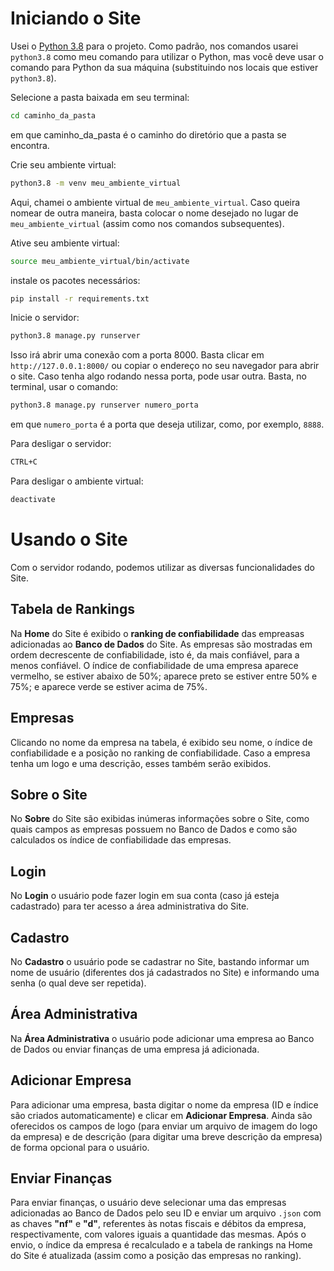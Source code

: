# Iniciando o Site

Usei o  [Python 3.8](https://www.python.org/downloads/release/python-380/)  para o projeto. Como padrão, nos comandos usarei `python3.8` como meu comando para utilizar o Python, mas você deve usar o comando para Python da sua máquina (substituindo nos locais que estiver `python3.8`).

Selecione a pasta baixada em seu terminal:

```bash
cd caminho_da_pasta
```

em que caminho_da_pasta é o caminho do diretório que a pasta se encontra.

Crie seu ambiente virtual:

```bash
python3.8 -m venv meu_ambiente_virtual
```

Aqui, chamei o ambiente virtual de `meu_ambiente_virtual`. Caso queira nomear de outra maneira, basta colocar o nome desejado no lugar de `meu_ambiente_virtual` (assim como nos comandos subsequentes).

Ative seu ambiente virtual:

```bash
source meu_ambiente_virtual/bin/activate
```

instale os pacotes necessários:

```bash
pip install -r requirements.txt
```

Inicie o servidor:

```bash
python3.8 manage.py runserver
```

Isso irá abrir uma conexão com a porta 8000. Basta clicar em `http://127.0.0.1:8000/` ou copiar o endereço no seu navegador para abrir o site. Caso tenha algo rodando nessa porta, pode usar outra. Basta, no terminal, usar o comando:

```bash
python3.8 manage.py runserver numero_porta
```

em que `numero_porta` é a porta que deseja utilizar, como, por exemplo, `8888`.

Para desligar o servidor:

```bash
CTRL+C
```

Para desligar o ambiente virtual:

```bash
deactivate
```

# Usando o Site

Com o servidor rodando, podemos utilizar as diversas funcionalidades do Site.

## Tabela de Rankings

Na **Home** do Site é exibido o **ranking de confiabilidade** das empreasas adicionadas ao **Banco de Dados** do Site. As empresas são mostradas em ordem decrescente de confiabilidade, isto é, da mais confiável, para a menos confiável. O índice de confiabilidade de uma empresa aparece vermelho, se estiver abaixo de 50%; aparece preto se estiver entre 50% e 75%; e aparece verde se estiver acima de 75%. 

## Empresas

Clicando no nome da empresa na tabela, é exibido seu nome, o índice de confiabilidade e a posição no ranking de confiabilidade. Caso a empresa tenha um logo e uma descrição, esses também serão exibidos.

## Sobre o Site

No **Sobre** do Site são exibidas inúmeras informações sobre o Site, como quais campos as empresas possuem no Banco de Dados e como são calculados os índice de confiabilidade das empresas.

## Login

No **Login** o usuário pode fazer login em sua conta (caso já esteja cadastrado) para ter acesso a área administrativa do Site.

## Cadastro

No **Cadastro** o usuário pode se cadastrar no Site, bastando informar um nome de usuário (diferentes dos já cadastrados no Site) e informando uma senha (o qual deve ser repetida).

## Área Administrativa

Na **Área Administrativa** o usuário pode adicionar uma empresa ao Banco de Dados ou enviar finanças de uma empresa já adicionada.

## Adicionar Empresa

Para adicionar uma empresa, basta digitar o nome da empresa (ID e índice são criados automaticamente) e clicar em **Adicionar Empresa**. Ainda são oferecidos os campos de logo (para enviar um arquivo de imagem do logo da empresa) e de descrição (para digitar uma breve descrição da empresa) de forma opcional para o usuário.

## Enviar Finanças

Para enviar finanças, o usuário deve selecionar uma das empresas adicionadas ao Banco de Dados pelo seu ID e enviar um arquivo `.json` com as chaves **"nf"** e **"d"**, referentes às notas fiscais e débitos da empresa, respectivamente, com valores iguais a quantidade das mesmas. Após o envio, o índice da empresa é recalculado e a tabela de rankings na Home do Site é atualizada (assim como a posição das empresas no ranking).


